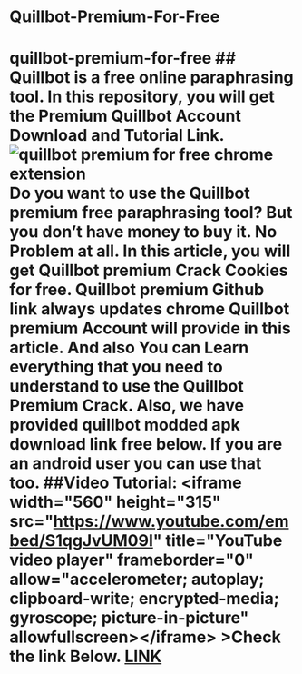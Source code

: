 # Quillbot-Premium-For-Free
# quillbot-premium-for-free ## Quillbot is a free online paraphrasing tool. In this repository, you will get the Premium Quillbot Account Download and Tutorial Link.   ![quillbot premium for free chrome extension](https://blogger.googleusercontent.com/img/b/R29vZ2xl/AVvXsEgx-x8RUh94Qi-Rm1wY3w3AgoSzWumOr1dW4PrEOjJV0RbMj4hedq0dTNam0JF67idWttutnt-f3WeWFrG4qtoCoLqxruWb_j8WVABRkNtw73KiT3iVbr2UOxX12ILghXTIse5Er6zH0bi9luzR_Ez-q4IyeyWD0OhCnG-HDWu7m14yK-avZ3UJlsiP2A/w640-h309/quillbot-premium-crack-free-cookies-lifetime-teamhexnode.jpg)  Do you want to use the Quillbot premium free paraphrasing tool? But you don’t have money to buy it. No Problem at all. In this article, you will get Quillbot premium Crack Cookies for free. Quillbot premium Github link always updates chrome Quillbot premium Account will provide in this article. And also You can Learn everything that you need to understand to use the Quillbot Premium Crack. Also, we have provided quillbot modded apk download link free below. If you are an android user you can use that too.  ##Video Tutorial: &lt;iframe width="560" height="315" src="https://www.youtube.com/embed/S1qgJvUM09I" title="YouTube video player" frameborder="0" allow="accelerometer; autoplay; clipboard-write; encrypted-media; gyroscope; picture-in-picture" allowfullscreen>&lt;/iframe>  >Check the link Below. [LINK](https://github.com/blueagler/QuillBot-Premium-Crack/releases)

